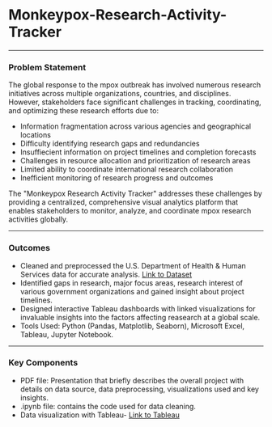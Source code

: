 # Monkeypox-Research-Activity-Tracker
__________________________________________________________________________
### Problem Statement

The global response to the mpox outbreak has involved numerous research initiatives across multiple organizations, countries, and disciplines. However, stakeholders face significant challenges in tracking, coordinating, and optimizing these research efforts due to:
- Information fragmentation across various agencies and geographical locations
- Difficulty identifying research gaps and redundancies
- Insuffiecient information on project timelines and completion forecasts
- Challenges in resource allocation and prioritization of research areas
- Limited ability to coordinate international research collaboration
- Inefficient monitoring of research progress and outcomes

The "Monkeypox Research Activity Tracker" addresses these challenges by providing a centralized, comprehensive visual analytics platform that enables stakeholders to monitor, analyze, and coordinate mpox research activities globally.
__________________________________________________________________________
### Outcomes
- Cleaned and preprocessed the U.S. Department of Health & Human Services data for accurate analysis. [Link to Dataset](https://catalog.data.gov/dataset/monkeypox-research-summary-data)
- Identified gaps in research, major focus areas, research interest of various government organizations and gained insight about project timelines.
- Designed interactive Tableau dashboards with linked visualizations for invaluable insights into the factors affecting reasearch at a global scale.
- Tools Used: Python (Pandas, Matplotlib, Seaborn), Microsoft Excel, Tableau, Jupyter Notebook.
__________________________________________________________________________
### Key Components
- PDF file: Presentation that briefly describes the overall project with details on data source, data preprocessing, visualizations used and key insights.
- .ipynb file: contains the code used for data cleaning.
- Data visualization with Tableau- [Link to Tableau](https://public.tableau.com/views/MonkeypoxResearchActivityTracker/MpoxResearchActivityTracker?:language=en-US&:sid=&:redirect=auth&:display_count=n&:origin=viz_share_link)
